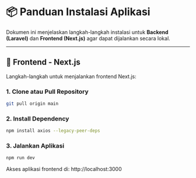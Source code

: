 # 📦 Panduan Instalasi Aplikasi

Dokumen ini menjelaskan langkah-langkah instalasi untuk **Backend (Laravel)** dan **Frontend (Next.js)** agar dapat dijalankan secara lokal.

---

## 🔧 Frontend - Next.js

Langkah-langkah untuk menjalankan frontend Next.js:

### 1. Clone atau Pull Repository
```bash
git pull origin main
```

### 2. Install Dependency
```bash
npm install axios --legacy-peer-deps
```

### 3. Jalankan Aplikasi
```bash
npm run dev
```

Akses aplikasi frontend di: http://localhost:3000